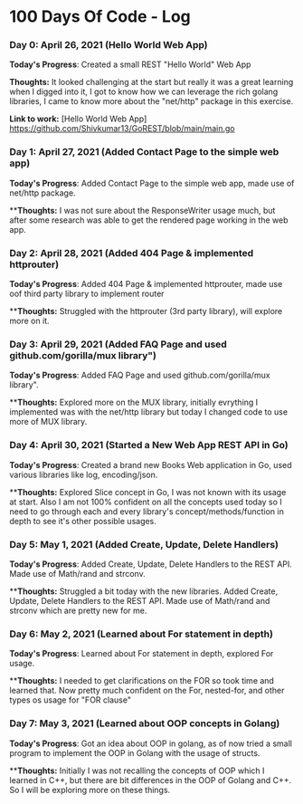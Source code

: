 # 100 Days Of Code - Log

### Day 0: April 26, 2021 (Hello World Web App)

**Today's Progress**: Created a small REST "Hello World" Web App

**Thoughts:** It looked challenging at the start but really it was a great learning when I digged into it, I got to know how we can leverage the rich golang libraries, I came to know more about the "net/http" package in this exercise.

**Link to work:** [Hello World Web App] https://github.com/Shivkumar13/GoREST/blob/main/main.go

### Day 1: April 27, 2021 (Added Contact Page to the simple web app)

**Today's Progress**: Added Contact Page to the simple web app, made use of net/http package.

****Thoughts:** I was not sure about the ResponseWriter usage much, but after some research was able to get the rendered page working in the web app.

### Day 2: April 28, 2021 (Added 404 Page & implemented httprouter)

**Today's Progress**: Added 404 Page & implemented httprouter, made use oof third party library to implement router

****Thoughts:** Struggled with the httprouter (3rd party library), will explore more on it.

### Day 3: April 29, 2021 (Added FAQ Page and used github.com/gorilla/mux library")

**Today's Progress**: Added FAQ Page and used github.com/gorilla/mux library". 

****Thoughts:** Explored more on the MUX library, initially evrything I implemented was with the net/http library but today I changed code to use more of MUX library.


### Day 4: April 30, 2021 (Started a New Web App REST API in Go)

**Today's Progress**: Created a brand new Books Web application in Go, used various libraries like log, encoding/json. 

****Thoughts:** Explored Slice concept in Go, I was not known with its usage at start. Also I am not 100% confident on all the concepts used today so I need to go through each and every library's concept/methods/function in depth to see it's other possible usages.


### Day 5: May 1, 2021 (Added Create, Update, Delete Handlers)

**Today's Progress**: Added Create, Update, Delete Handlers to the REST API. Made use of Math/rand and strconv.

****Thoughts:** Struggled a bit today with the new libraries. Added Create, Update, Delete Handlers to the REST API. Made use of Math/rand and strconv which are pretty new for me.

### Day 6: May 2, 2021 (Learned about For statement in depth)

**Today's Progress**: Learned about For statement in depth, explored For usage.

****Thoughts:** I needed to get clarifications on the FOR so took time and learned that. Now pretty much confident on the For, nested-for, and other types os usage for "FOR clause"

### Day 7: May 3, 2021 (Learned about OOP concepts in Golang)

**Today's Progress**: Got an idea about OOP in golang, as of now tried a small program to implement the OOP in Golang with the usage of structs.

****Thoughts:** Initially I was not recalling the concepts of OOP which I learned in C++, but there are bit differences in the OOP of Golang and C++. So I will be exploring more on these things.



